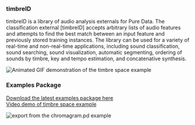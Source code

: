 ### timbreID ###

timbreID is a library of audio analysis externals for Pure Data. The classification external [timbreID] accepts arbitrary lists of audio features and attempts to find the best match between an input feature and previously stored training instances. The library can be used for a variety of real-time and non-real-time applications, including sound classification, sound searching, sound visualization, automatic segmenting, ordering of sounds by timbre, key and tempo estimation, and concatenative synthesis.

![Animated GIF demonstration of the timbre space example](http://williambrent.conflations.com/pd/timbreID/timbre-space.gif)


### Examples Package ###

[Download the latest examples package here](http://williambrent.conflations.com/pd/timbreID/timbreID-examples.zip)  
[Video demo of timbre space example](http://williambrent.conflations.com/mov/timbre-space-june-2019.mp4)  


![export from the chromagram.pd example](http://williambrent.conflations.com/pd/timbreID/chromagram.png)
